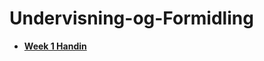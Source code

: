 # Undervisning-og-Formidling

* **[Week 1 Handin](https://github.com/Hold-Krykke-BA/Undervisning-og-Formidling)**
